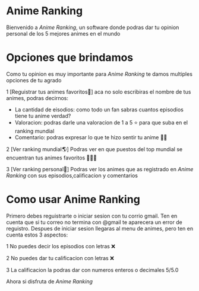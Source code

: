 # Anime Ranking 
Bienvenido a *Anime Ranking*, un software donde podras dar tu opinion personal de los 5 mejores animes en el mundo

# Opciones que brindamos
Como tu opinion es muy importante para *Anime Ranking* te damos multiples opciones de tu agrado

1 [Reguistrar tus animes favoritos🤩] aca no solo escribiras el nombre de tus animes, podras decirnos:
- La cantidad de eisodios: como todo un fan sabras cuantos episodios tiene tu anime verdad?
- Valoracion: podras darle una valoracion de 1 a 5 ⭐ para que suba en el ranking mundial
- Comentario: podras expresar lo que te hizo sentir tu anime 💁‍♂ 

2 [Ver ranking mundial🌎] Podras ver en que puestos del top mundial se encuentran tus animes favoritos 🥇🥈🥉

3 [Ver ranking personal🙂] Podras ver los animes que as registrado en *Anime Ranking* con sus episodios,calificacion y comentarios

# Como usar Anime Ranking 
Primero debes reguistrarte o iniciar sesion con tu corrio gmail. Ten en cuenta que si tu correo no termina con @gmail te aparecera un error de reguistro. 
Despues de iniciar sesion llegaras al menu de animes, pero ten en cuenta estos 3 aspectos:

1 No puedes decir los episodios con letras ❌

2 No puedes dar tu calificacion con letras ❌

3 La calificacion la podras dar con numeros enteros o decimales 5/5.0

Ahora si disfruta de *Anime Ranking*